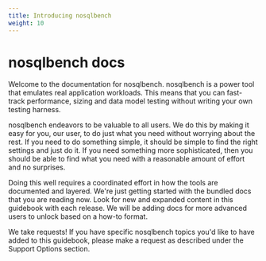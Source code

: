 ```yaml
---
title: Introducing nosqlbench
weight: 10
---
```


# nosqlbench docs

Welcome to the documentation for nosqlbench. nosqlbench is a power tool that emulates real application workloads. This means that you can fast-track performance, sizing and data model testing without writing your own testing harness.

nosqlbench endeavors to be valuable to all users. We do this by making it easy for you, our user, to do just what you need without worrying about the rest. If you need to do something simple, it should be simple to find the right settings and just do it. If you need something more sophisticated, then you should be able to find what you need with a reasonable amount of effort and no surprises.

Doing this well requires a coordinated effort in how the tools are documented and layered. We're just getting started with the bundled
docs that you are reading now. Look for new and expanded content in this guidebook with each release. We will be adding docs for more advanced users to unlock based on a how-to format.

We take requests! If you have specific nosqlbench topics you'd like to
have added to this guidebook, please make a request as described under the Support Options section.

